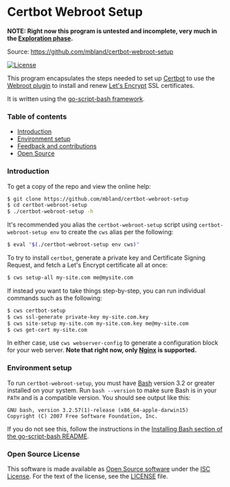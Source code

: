 # Certbot Webroot Setup

__NOTE: Right now this program is untested and incomplete, very much in the
[Exploration
phase](https://github.com/mbland/automated-testing-playbook/blob/master/pages/rapid-prototyping.md#exploration).__

Source: https://github.com/mbland/certbot-webroot-setup

[![License](https://img.shields.io/github/license/mbland/go-script-bash.svg)](https://github.com/mbland/go-script-bash/blob/master/LICENSE.md)

This program encapsulates the steps needed to set up
[Certbot](https://certbot.eff.org/) to use the [Webroot
plugin](https://certbot.eff.org/docs/using.html#webroot) to install and renew
[Let's Encrypt](https://letsencrypt.org/) SSL certificates.

It is written using the [go-script-bash
framework](https://github.com/mbland/go-script-bash).

### Table of contents

- [Introduction](#introduction)
- [Environment setup](#environment-setup)
- [Feedback and contributions](#feedback-and-contributions)
- [Open Source](#open-source)

### Introduction

To get a copy of the repo and view the online help:

```bash
$ git clone https://github.com/mbland/certbot-webroot-setup
$ cd certbot-webroot-setup
$ ./certbot-webroot-setup -h
```

It's recommended you alias the `certbot-webroot-setup` script using
`certbot-webroot-setup env` to create the `cws` alias per the following:

```bash
$ eval "$(./certbot-webroot-setup env cws)"
```

To try to install `certbot`, generate a private key and Certificate Signing
Request, and fetch a Let's Encrypt certificate all at once:

```bash
$ cws setup-all my-site.com me@mysite.com
```

If instead you want to take things step-by-step, you can run individual commands
such as the following:

```bash
$ cws certbot-setup
$ cws ssl-generate private-key my-site.com.key
$ cws site-setup my-site.com my-site.com.key me@my-site.com
$ cws get-cert my-site.com
```

In either case, use `cws webserver-config` to generate a configuration block for
your web server. __Note that right now, only [Nginx](http://nginx.org) is
supported.__

### Environment setup

To run `certbot-webroot-setup`, you must have
[Bash](https://en.wikipedia.org/wiki/Bash_%28Unix_shell%29) version 3.2 or
greater installed on your system. Run `bash --version` to make sure Bash is in
your `PATH` and is a compatible version. You should see output like this:

```
GNU bash, version 3.2.57(1)-release (x86_64-apple-darwin15)
Copyright (C) 2007 Free Software Foundation, Inc.
```

If you do not see this, follow the instructions in the [Installing
Bash section of the go-script-bash
README](https://github.com/mbland/go-script-bash#installing-bash).

### Open Source License

This software is made available as [Open Source
software](https://opensource.org/osd-annotated) under the [ISC
License](https://www.isc.org/downloads/software-support-policy/isc-license/).
For the text of the license, see the [LICENSE](LICENSE.md) file.
